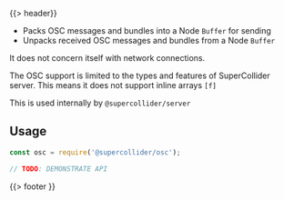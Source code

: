 {{> header}}

- Packs OSC messages and bundles into a Node `Buffer` for sending
- Unpacks received OSC messages and bundles from a Node `Buffer`

It does not concern itself with network connections.

The OSC support is limited to the types and features of SuperCollider server.
This means it does not support inline arrays `[f]`

This is used internally by `@supercollider/server`

## Usage

```js
const osc = require('@supercollider/osc');

// TODO: DEMONSTRATE API
```

{{> footer }}